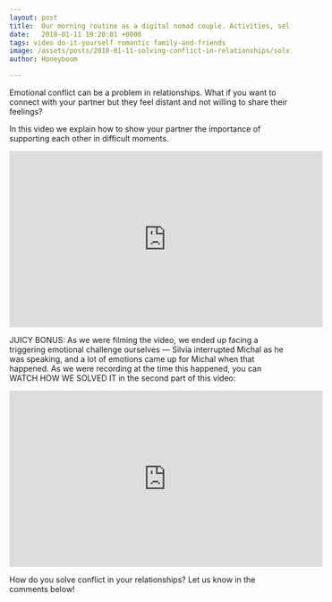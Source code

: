 ```yaml
---
layout: post
title:  Our morning routine as a digital nomad couple. Activities, self-time and challenges.
date:   2018-01-11 19:20:01 +0000
tags: video do-it-yourself romantic family-and-friends
image: /assets/posts/2018-01-11-solving-conflict-in-relationships/solving-conflict-in-relationships-thumb.jpg
author: Honeyboom

---
```

Emotional conflict can be a problem in relationships. What if you want to connect with your partner but they feel distant and not willing to share their feelings?

In this video we explain how to show your partner the importance of supporting each other in difficult moments.

<div class="video-container"><iframe width="560" height="315" src="https://www.youtube.com/embed/ODIK9YyRxzg" frameborder="0" allow="autoplay; encrypted-media" allowfullscreen></iframe></div>

JUICY BONUS: As we were filming the video, we ended up facing a triggering emotional challenge ourselves — Silvia interrupted Michal as he was speaking, and a lot of emotions came up for Michal when that happened. As we were recording at the time this happened, you can WATCH HOW WE SOLVED IT in the second part of this video:

<div class="video-container"><iframe width="560" height="315" src="https://www.youtube.com/embed/Br3DsZFH7jc" frameborder="0" allow="autoplay; encrypted-media" allowfullscreen></iframe></div>

How do you solve conflict in your relationships? Let us know in the comments below!

